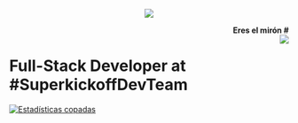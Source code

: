 <p align="center">
    <a href="https://superkickoff.app" target="_blank"><img src="https://bleutecmedia.com/wp-content/uploads/2019/11/logo.png"></a>
</p>

<div align="right">
    <b>Eres el mirón # </b><br>
    <img src="https://profile-counter.glitch.me/iscalej/count.svg" align="right" />
</div>

# Full-Stack Developer at **#SuperkickoffDevTeam**

[![Estadísticas copadas](https://github-readme-stats.vercel.app/api?username=iscalej&count_private=true&show_icons=true&theme=gruvbox)](https://github.com/iscalej)
